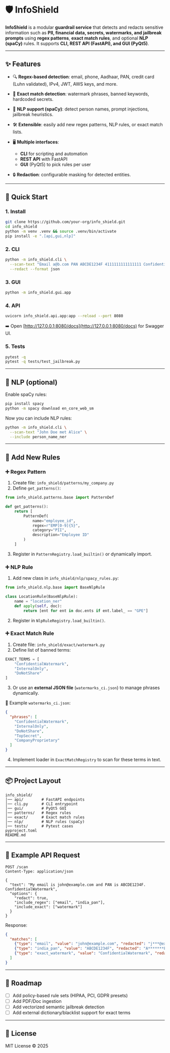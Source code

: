 # 🛡️ InfoShield

**InfoShield** is a modular **guardrail service** that detects and redacts sensitive information such as **PII, financial data, secrets, watermarks, and jailbreak prompts** using **regex patterns**, **exact match rules**, and optional **NLP (spaCy)** rules.
It supports **CLI, REST API (FastAPI), and GUI (PyQt5)**.

---

## ✨ Features

* 🔍 **Regex-based detection**: email, phone, Aadhaar, PAN, credit card (Luhn validated), IPv4, JWT, AWS keys, and more.
* 🎯 **Exact match detection**: watermark phrases, banned keywords, hardcoded secrets.
* 🤖 **NLP support (spaCy)**: detect person names, prompt injections, jailbreak heuristics.
* 🛠️ **Extensible**: easily add new regex patterns, NLP rules, or exact match lists.
* 🖥️ **Multiple interfaces**:

  * **CLI** for scripting and automation
  * **REST API** with FastAPI
  * **GUI** (PyQt5) to pick rules per user
* 🔒 **Redaction**: configurable masking for detected entities.

---

## 🚀 Quick Start

### 1. Install

```bash
git clone https://github.com/your-org/info_shield.git
cd info_shield
python -m venv .venv && source .venv/bin/activate
pip install -e ".[api,gui,nlp]"
```

### 2. CLI

```bash
python -m info_shield.cli \
  --scan-text "Email a@b.com PAN ABCDE1234F 4111111111111111 ConfidentialWatermark" \
  --redact --format json
```

### 3. GUI

```bash
python -m info_shield.gui.app
```

### 4. API

```bash
uvicorn info_shield.api.app:app --reload --port 8080
```

➡️ Open [http://127.0.0.1:8080/docs](http://127.0.0.1:8080/docs) for Swagger UI.

### 5. Tests

```bash
pytest -q
pytest -q tests/test_jailbreak.py
```

---

## 🧠 NLP (optional)

Enable spaCy rules:

```bash
pip install spacy
python -m spacy download en_core_web_sm
```

Now you can include NLP rules:

```bash
python -m info_shield.cli \
  --scan-text "John Doe met Alice" \
  --include person_name_ner
```

---

## 🔧 Add New Rules

### ➕ Regex Pattern

1. Create file: `info_shield/patterns/my_company.py`
2. Define `get_patterns()`:

```python
from info_shield.patterns.base import PatternDef

def get_patterns():
    return [
        PatternDef(
            name="employee_id",
            regex=r"EMP[0-9]{5}",
            category="PII",
            description="Employee ID"
        )
    ]
```

3. Register in `PatternRegistry.load_builtin()` or dynamically import.

### ➕ NLP Rule

1. Add new class in `info_shield/nlp/spacy_rules.py`:

```python
from info_shield.nlp.base import BaseNlpRule

class LocationRule(BaseNlpRule):
    name = "location_ner"
    def apply(self, doc):
        return [ent for ent in doc.ents if ent.label_ == "GPE"]
```

2. Register in `NlpRuleRegistry.load_builtin()`.

### ➕ Exact Match Rule

1. Create file: `info_shield/exact/watermark.py`
2. Define list of banned terms:

```python
EXACT_TERMS = [
    "ConfidentialWatermark",
    "InternalOnly",
    "DoNotShare"
]
```

3. Or use an **external JSON file** (`watermarks_ci.json`) to manage phrases dynamically.

📄 Example `watermarks_ci.json`:

```json
{
  "phrases": [
    "ConfidentialWatermark",
    "InternalOnly",
    "DoNotShare",
    "TopSecret",
    "CompanyProprietary"
  ]
}
```

4. Implement loader in `ExactMatchRegistry` to scan for these terms in text.

---

## 📦 Project Layout

```
info_shield/
│── api/        # FastAPI endpoints
│── cli.py      # CLI entrypoint
│── gui/        # PyQt5 GUI
│── patterns/   # Regex rules
│── exact/      # Exact match rules
│── nlp/        # NLP rules (spaCy)
│── tests/      # Pytest cases
pyproject.toml
README.md
```

---

## 🧪 Example API Request

```http
POST /scan
Content-Type: application/json

{
  "text": "My email is john@example.com and PAN is ABCDE1234F. ConfidentialWatermark",
  "options": {
    "redact": true,
    "include_regex": ["email", "india_pan"],
    "include_exact": ["watermark"]
  }
}
```

Response:

```json
{
  "matches": [
    {"type": "email", "value": "john@example.com", "redacted": "j***@example.com"},
    {"type": "india_pan", "value": "ABCDE1234F", "redacted": "A*******F"},
    {"type": "exact_watermark", "value": "ConfidentialWatermark", "redacted": "[REDACTED]"}
  ]
}
```

---

## 🧩 Roadmap

* [ ] Add policy-based rule sets (HIPAA, PCI, GDPR presets)
* [ ] Add PDF/Doc ingestion
* [ ] Add vectorized semantic jailbreak detection
* [ ] Add external dictionary/blacklist support for exact terms

---

## 📜 License

MIT License © 2025
